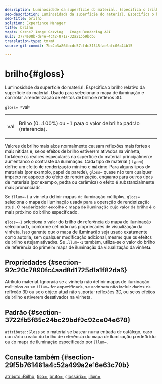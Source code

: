 ```yaml
---
description: Luminosidade da superfície do material. Especifica o brilho relativo da superfície do material. Usado para selecionar o mapa de iluminação e controlar a renderização de efeitos de brilho e reflexos 3D.
seo-description: Luminosidade da superfície do material. Especifica o brilho relativo da superfície do material. Usado para selecionar o mapa de iluminação e controlar a renderização de efeitos de brilho e reflexos 3D.
seo-title: brilho
solution: Experience Manager
title: brilho
topic: Scene7 Image Serving - Image Rendering API
uuid: 3774e08b-d24e-4cf2-8719-32a21bb9bcb6
translation-type: tm+mt
source-git-commit: 7bc7b3a86fbcdc57cfdc31745fae3afc06e44b15

---
```



# brilho{#gloss}

Luminosidade da superfície do material. Especifica o brilho relativo da superfície do material. Usado para selecionar o mapa de iluminação e controlar a renderização de efeitos de brilho e reflexos 3D.

`gloss= *`val`*`

<table id="simpletable_82166CA080AD401180404462FB2407D7"> 
 <tr class="strow"> 
  <td class="stentry"> <p><span class="codeph"> <span class="varname"> val</span></span> </p></td> 
  <td class="stentry"> <p>Brilho (0...100%) ou -1 para o valor de brilho padrão (referência). </p></td> 
 </tr> 
</table>

Valores de brilho mais altos normalmente causam reflexões mais fortes e mais nítidas e, se os efeitos de brilho estiverem ativados na vinheta, fortalece os realces especulares na superfície do material, principalmente aumentando o contraste da iluminação. Cada tipo de material ( `type=`) define um efeito de renderização mínimo e máximo. Para alguns tipos de materiais (por exemplo, papel de parede), `gloss=` quase não tem qualquer impacto no aspecto do efeito de renderização, enquanto para outros tipos de materiais (por exemplo, pedra ou cerâmica) o efeito é substancialmente mais pronunciado.

Se `illum=-1` a vinheta definir mapas de iluminação múltiplos, `gloss=` seleciona o mapa de iluminação usado para a operação de renderização atual. O renderizador escolhe o mapa de iluminação cujo valor de brilho é o mais próximo do brilho especificado.

`gloss=-1` seleciona o valor do brilho de referência do mapa de iluminação selecionado, conforme definido nas propriedades de visualização da vinheta. Isso garante que o mapa de iluminação seja usado exatamente como autoria, sem qualquer modificação adicional, mesmo que os efeitos de brilho estejam ativados. Se `illum=-1` também, utiliza-se o valor do brilho de referência do primeiro mapa de iluminação da visualização da vinheta.

## Propriedades {#section-92c20c7890fc4aad8d1725d1a1f82da6}

Atributo material. Ignorada se a vinheta não definir mapas de iluminação múltiplos ou se `illum=` for especificada, se a vinheta não incluir dados de reflexão 3D ou se o objeto atual não suportar reflexões 3D, ou se os efeitos de brilho estiverem desativados na vinheta.

## Padrão {#section-3722fb5f85c24bc29bdf9c92ce04e678}

`attribute::Gloss` se o material se basear numa entrada de catálogo, caso contrário o valor do brilho de referência do mapa de iluminação predefinido ou do mapa de iluminação especificado por `illum=`.

## Consulte também {#section-29f5b761481a4c52a499a2e16e63c70b}

[atributo::Brilho](../../../../../ir-api/material-cat/image-rendering-api-ref/c-ir-material-catalog/c-ir-material-data-reference/r-ir-cat-gloss.md#reference-5277f62a67e2408ab94699aa712f1eeb), [tipo=](../../../../../ir-api/http-protocol/image-rendering-api-ref/c-ir-http-protocol-ref/c-ir-http-protocol-command-reference/r-ir-http-type.md#reference-128c7de89e2d46838019b560f3f84a35), [bruto=](../../../../../ir-api/http-protocol/image-rendering-api-ref/c-ir-http-protocol-ref/c-ir-http-protocol-command-reference/r-ir-rough.md#reference-00add846b09f4dc39420bda1ca414180), [glossário=](../../../../../ir-api/http-protocol/image-rendering-api-ref/c-ir-http-protocol-ref/c-ir-http-protocol-command-reference/r-ir-glossmap.md#reference-99940148ae6a401482b2d03c68530f3a), [illum=](../../../../../ir-api/http-protocol/image-rendering-api-ref/c-ir-http-protocol-ref/c-ir-http-protocol-command-reference/r-ir-http-illum.md#reference-8efe483a30684022bfe711eb73efbee6)
